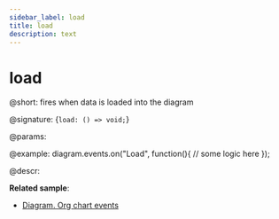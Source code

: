 ```yaml
---
sidebar_label: load
title: load
description: text
---
```


# load

@short: fires when data is loaded into the diagram

@signature: {`load: () => void;`}

@params:


@example:
diagram.events.on("Load", function(){
	// some logic here
});


@descr:

**Related sample**:
- [Diagram. Org chart events](https://snippet.dhtmlx.com/l38pct7c)